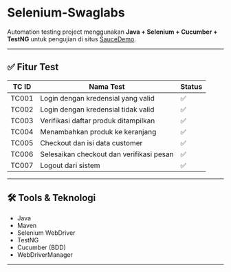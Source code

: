 # Selenium-Swaglabs

Automation testing project menggunakan **Java + Selenium + Cucumber + TestNG** untuk pengujian di situs [SauceDemo](https://www.saucedemo.com/v1/index.html).

---

## ✅ Fitur Test

| TC ID  | Nama Test                                  | Status |
|--------|--------------------------------------------|--------|
| TC001  | Login dengan kredensial yang valid         | ✅     |
| TC002  | Login dengan kredensial tidak valid        | ✅     |
| TC003  | Verifikasi daftar produk ditampilkan       | ✅     |
| TC004  | Menambahkan produk ke keranjang            | ✅     |
| TC005  | Checkout dan isi data customer             | ✅     |
| TC006  | Selesaikan checkout dan verifikasi pesan   | ✅     |
| TC007  | Logout dari sistem                         | ✅     |

---

## 🛠️ Tools & Teknologi

- Java
- Maven
- Selenium WebDriver
- TestNG
- Cucumber (BDD)
- WebDriverManager

---
